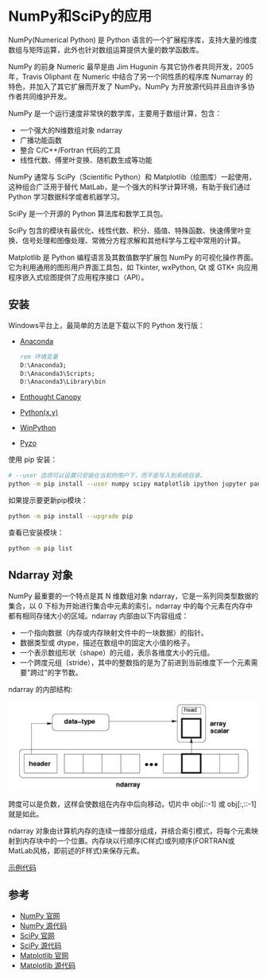 # NumPy和SciPy的应用

NumPy(Numerical Python) 是 Python 语言的一个扩展程序库，支持大量的维度数组与矩阵运算，此外也针对数组运算提供大量的数学函数库。

NumPy 的前身 Numeric 最早是由 Jim Hugunin 与其它协作者共同开发，2005 年，Travis Oliphant 在 Numeric 中结合了另一个同性质的程序库 Numarray 的特色，并加入了其它扩展而开发了 NumPy。NumPy 为开放源代码并且由许多协作者共同维护开发。

NumPy 是一个运行速度非常快的数学库，主要用于数组计算，包含：

- 一个强大的N维数组对象 ndarray
- 广播功能函数
- 整合 C/C++/Fortran 代码的工具
- 线性代数、傅里叶变换、随机数生成等功能

NumPy 通常与 SciPy（Scientific Python）和 Matplotlib（绘图库）一起使用， 这种组合广泛用于替代 MatLab，是一个强大的科学计算环境，有助于我们通过 Python 学习数据科学或者机器学习。

SciPy 是一个开源的 Python 算法库和数学工具包。

SciPy 包含的模块有最优化、线性代数、积分、插值、特殊函数、快速傅里叶变换、信号处理和图像处理、常微分方程求解和其他科学与工程中常用的计算。

Matplotlib 是 Python 编程语言及其数值数学扩展包 NumPy 的可视化操作界面。它为利用通用的图形用户界面工具包，如 Tkinter, wxPython, Qt 或 GTK+ 向应用程序嵌入式绘图提供了应用程序接口（API）。

## 安装

Windows平台上，最简单的方法是下载以下的 Python 发行版：

- [Anaconda](https://www.anaconda.com/download/)

  ```bat
  rem 环境变量
  D:\Anaconda3;
  D:\Anaconda3\Scripts;
  D:\Anaconda3\Library\bin
  ```

- [Enthought Canopy](https://www.enthought.com/products/canopy)
- [Python(x,y)](https://python-xy.github.io/)
- [WinPython](https://winpython.github.io/)
- [Pyzo](http://www.pyzo.org/)

使用 pip 安装：

```sh
# --user 选项可以设置只安装在当前的用户下，而不是写入到系统目录。
python -m pip install --user numpy scipy matplotlib ipython jupyter pandas sympy nose
```

如果提示要更新pip模块：

```sh
python -m pip install --upgrade pip
```

查看已安装模块：

```sh
python -m pip list
```

## Ndarray 对象

NumPy 最重要的一个特点是其 N 维数组对象 ndarray，它是一系列同类型数据的集合，以 0 下标为开始进行集合中元素的索引。ndarray 中的每个元素在内存中都有相同存储大小的区域。ndarray 内部由以下内容组成：

- 一个指向数据（内存或内存映射文件中的一块数据）的指针。
- 数据类型或 dtype，描述在数组中的固定大小值的格子。
- 一个表示数组形状（shape）的元组，表示各维度大小的元组。
- 一个跨度元组（stride），其中的整数指的是为了前进到当前维度下一个元素需要"跨过"的字节数。

ndarray 的内部结构:

![x](./Resource/ndarray.png)

跨度可以是负数，这样会使数组在内存中后向移动，切片中 obj[::-1] 或 obj[:,::-1] 就是如此。

ndarray 对象由计算机内存的连续一维部分组成，并结合索引模式，将每个元素映射到内存块中的一个位置。内存块以行顺序(C样式)或列顺序(FORTRAN或MatLab风格，即前述的F样式)来保存元素。

[示例代码](./Codes/4.3.1_numpy.py)

## 参考

- [NumPy 官网](http://www.numpy.org/) 
- [NumPy 源代码](https://github.com/numpy/numpy)
- [SciPy 官网](https://www.scipy.org/)
- [SciPy 源代码](https://github.com/scipy/scipy)
- [Matplotlib 官网](https://matplotlib.org/)
- [Matplotlib 源代码](https://github.com/matplotlib/matplotlib)
